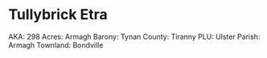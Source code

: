 # Tullybrick Etra

AKA: 298
Acres: Armagh
Barony: Tynan
County: Tiranny
PLU: Ulster
Parish: Armagh
Townland: Bondville